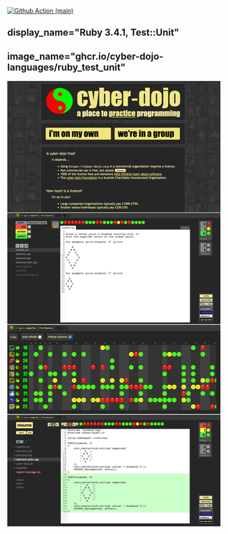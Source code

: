 [![Github Action (main)](https://github.com/cyber-dojo-languages/ruby-testunit/actions/workflows/main.yml/badge.svg)](https://github.com/cyber-dojo-languages/ruby-testunit/actions)

## display_name="Ruby 3.4.1, Test::Unit"
## image_name="ghcr.io/cyber-dojo-languages/ruby_test_unit"

![cyber-dojo.org home page](https://github.com/cyber-dojo/cyber-dojo/blob/master/shared/home_page_snapshot.png)
